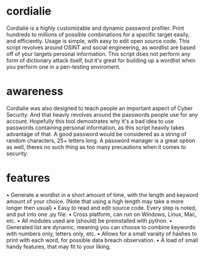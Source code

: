 # cordialie
Cordialie is a highly customizable and dynamic password profiler. Print hundreds to millions of possible combinations for a specific target easily, and efficiently. Usage is simple, with easy to edit open source code.  This script revolves around OSINT and social engineering, as wordlist are based off of your targets personal information.
This script does not perform any form of dictionary attack itself, but it's great for building up a wordlist when you perform one in a pen-testing enviroment.

# awareness
Cordialie was also designed to teach people an important aspect of Cyber Security.  And that heavly revolves around the passwords people use for any account.  Hopefully this 
tool demostrates why it's a bad idea to use passwords containing personal information, as this script heavily takes advantage of that.  A good password would be considered as a string of random characters, 25+ letters long.  A password manager is a great option as well, theres no such thing as too many precautions when it comes to security.

# features
• Generate a wordlist in a short amount of time, with the length and keyword amount of your choice. (Note that using a high length may take a more longer then usual)
• Easy to read and edit source code. Every step is noted, and put into one .py file.
• Cross platform, can run on Windows, Linux, Mac, etc.
• All modules used are (should) be preinstalled with python.
• Generated list are dynamic, meaning you can choose to combine keywords with numbers only, letters only, etc.
• Allows for a small varaity of hashes to print with each word, for possible data breach observation.
• A load of small handy features, that may fit to your liking.
